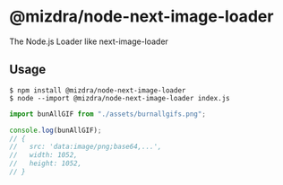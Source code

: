 # @mizdra/node-next-image-loader

The Node.js Loader like next-image-loader

## Usage

```console
$ npm install @mizdra/node-next-image-loader
$ node --import @mizdra/node-next-image-loader index.js
```

```js
import bunAllGIF from "./assets/burnallgifs.png";

console.log(bunAllGIF);
// {
//   src: 'data:image/png;base64,...',
//   width: 1052,
//   height: 1052,
// }
```
